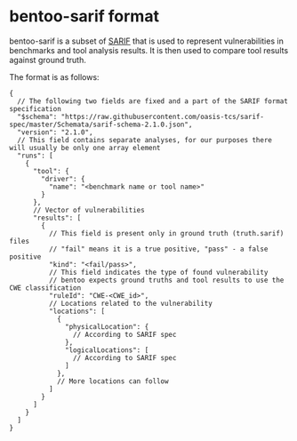 # bentoo-sarif format

bentoo-sarif is a subset of [SARIF](https://sarifweb.azurewebsites.net/) that is used to represent vulnerabilities in benchmarks and tool analysis results.
It is then used to compare tool results against ground truth.

The format is as follows:
```json5
{
  // The following two fields are fixed and a part of the SARIF format specification
  "$schema": "https://raw.githubusercontent.com/oasis-tcs/sarif-spec/master/Schemata/sarif-schema-2.1.0.json",
  "version": "2.1.0",
  // This field contains separate analyses, for our purposes there will usually be only one array element
  "runs": [
    {
      "tool": {
        "driver": {
          "name": "<benchmark name or tool name>"
        }
      },
      // Vector of vulnerabilities
      "results": [
        {
          // This field is present only in ground truth (truth.sarif) files
          // "fail" means it is a true positive, "pass" - a false positive
          "kind": "<fail/pass>",
          // This field indicates the type of found vulnerability
          // bentoo expects ground truths and tool results to use the CWE classification
          "ruleId": "CWE-<CWE_id>",
          // Locations related to the vulnerability
          "locations": [
            {
              "physicalLocation": {
                // According to SARIF spec
              },
              "logicalLocations": [
                // According to SARIF spec
              ]
            },
            // More locations can follow
          ]
        }
      ]
    }
  ]
}
```
